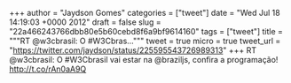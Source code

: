 
+++
author = "Jaydson Gomes"
categories = ["tweet"]
date = "Wed Jul 18 14:19:03 +0000 2012"
draft = false
slug = "22a466243766dbb80e5b60cebd8f6a9bf9614160"
tags = ["tweet"]
title = """RT @w3cbrasil: O #W3Cbras..."""
tweet = true
micro = true
tweet_url = "https://twitter.com/jaydson/status/225595543726989313"
+++
RT @w3cbrasil: O #W3Cbrasil vai estar na @braziljs, confira a programação! http://t.co/rAn0aA9Q
